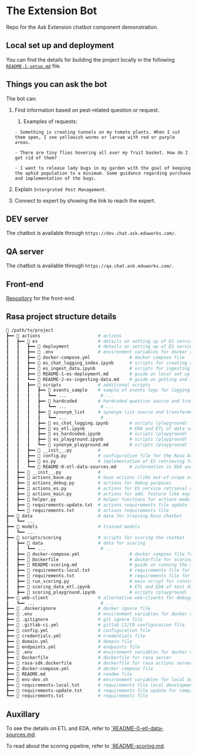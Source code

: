 # The Extension Bot

Repo for the Ask Extension chatbot component demonstration.

## Local set up and deployment

You can find the details for building the project locally in the following [`README-1-setup.md`](info/README-1-setup.md) file.

## Things you can ask the bot

The bot can:

1. Find information based on pest-related question or request.
    1. Examples of requests:
    ```
    - Something is creating tunnels on my tomato plants. When I cut them open, I see yellowish worms or larvae with red or purple areas.
    ```

    ```
    - There are tiny flies hovering all over my fruit basket. How do I get rid of them?
    ```

    ```
    - I want to release lady bugs in my garden with the goal of keeping the aphid population to a minimum. Some guidance regarding purchase and implementation of the bugs.
    ```
2. Explain `Intergrated Pest Management`.
3. Connect to expert by showing the link to reach the expert.

## DEV server

The chatbot is available through `https://dev.chat.ask.eduworks.com/`.

## QA server

The chatbot is available through `https://qa.chat.ask.eduworks.com/`.

## Front-end

[Repository](https://git.eduworks.us/ask-extension/askchatbot-widget) for the front-end.

## Rasa project structure details

```bash
📂 /path/to/project
┣━━ 📂 actions                      # actions
┃   ┣━━ 📂 es                       # details on setting up of ES service
┃   ┃   ┣━━ 📂 deployment           # details on setting up of ES service
┃   ┃   ┣━━ 📄 .env                 # environment variables for docker compose
┃   ┃   ┣━━ 📄 docker-compose.yml               # docker compose file
┃   ┃   ┣━━ 🐍 es_chat_logging_index.ipynb      # scripts for creating chat logs index into ES
┃   ┃   ┣━━ 🐍 es_ingest_data.ipynb             # scripts for ingesting data into ES
┃   ┃   ┣━━ 📄 README-1-es-deployment.md        # guide on local set up of ES service
┃   ┃   ┗━━ 📄 README-2-es-ingesting-data.md    # guide on getting and ingesting data to ES service
┃   ┃   ┣━━ 📂 scripts              # additional scripts  
┃   ┃   ┃   ┣━━ 📂 events_sample    # sample of events logs for logging ETL
┃   ┃   ┃   ┃   ┗━━ ...             # ...
┃   ┃   ┃   ┣━━ 📂 hardcoded        # hardcoded question source and transformed files
┃   ┃   ┃   ┃   ┗━━ ...             # ...
┃   ┃   ┃   ┣━━ 📂 synonym_list     # synonym list source and transformed files
┃   ┃   ┃   ┃   ┗━━ ...             # ...
┃   ┃   ┃   ┣━━ 🐍 es_chat_logging.ipynb        # scripts (playground) for chat logging feature
┃   ┃   ┃   ┣━━ 🐍 es_etl.ipynb                 # EDA and ETL of data sources
┃   ┃   ┃   ┣━━ 🐍 es_hardcoded.ipynb           # scripts (playground) for hardcoded questions
┃   ┃   ┃   ┣━━ 🐍 es_playground.ipynb          # scripts (playground) for ES service calls
┃   ┃   ┃   ┗━━ 🐍 synonym_playground.md        # scripts (playground) for synonym replacement feature
┃   ┃   ┣━━ 🐍 __init__.py          #
┃   ┃   ┣━━ 🐍 config.py            # configuration file for the Rasa Actions service and ES
┃   ┃   ┣━━ 🐍 es.py                # implementation of ES retrieving functions for chatbot
┃   ┃   ┗━━ 📄 README-0-etl-data-sources.md     # information in EDA and ETL of the data sources
┃   ┣━━ 🐍 __init__.py              # 
┃   ┣━━ 🐍 actions_base.py          # base actions (like out-of-scope or greet)
┃   ┣━━ 🐍 actions_debug.py         # actions for debug purposes
┃   ┣━━ 🐍 actions_es.py            # actions for ES service retrieval of data
┃   ┣━━ 🐍 actions_main.py          # actions for add. feature like explain IPM or connect to expert
┃   ┣━━ 🐍 helper.py                # helper functions for actions module
┃   ┣━━ 📄 requirements-update.txt  # actions requirements file update for compatibility
┃   ┗━━ 📄 requirements.txt         # actions requirements file
┣━━ 📂 data                         # data for training Rasa chatbot
┃   ┗━━ ...
┣━━ 📂 models                       # trained models
┃   ┗━━ ...
┣━━ 📂 scripts/scoring              # scripts for scoring the chatbot
┃   ┣━━ 📂 data                     # data for scoring
┃   ┃   ┗━━ ...                     # ...
┃   ┣━━ 🐋 docker-compose.yml                   # docker compose file for automated scoring
┃   ┣━━ 🐋 Dockerfile                           # dockerfile for scoring
┃   ┣━━ 📄 README-scoring.md                    # guide on running the scoring script
┃   ┣━━ 📄 requirements-local.txt               # requirements file for local development
┃   ┣━━ 📄 requirements.txt                     # requirements file for scoring script
┃   ┣━━ 🐍 run_scoring.py                       # main script for running scoring
┃   ┣━━ 🐍 scoring_data_etl.ipynb               # ETL and EDA of test data for scoring
┃   ┣━━ 🐍 scoring_playground.ipynb             # scripts (playground) for scoring service
┣━━ 📂 web-client                   # alternative web-clients for debugging
┃   ┗━━ ...                         # ...
┣━━ 📄 .dockerignore                # docker ignore file
┣━━ 📄 .env                         # environment variables for docker compose file
┣━━ 📄 .gitignore                   # git ignore file
┣━━ 📄 .gitlab-ci.yml               # gitlab CI/CD configuration file
┣━━ 📄 config.yml                   # configuration file
┣━━ 📄 credentials.yml              # credentials file
┣━━ 📄 domain.yml                   # domain file
┣━━ 📄 endpoints.yml                # endpoints file
┣━━ 📄 .env                         # environment variables for docker compose
┣━━ 🐋 Dockerfile                   # dockerfile for rasa server
┣━━ 🐋 rasa-sdk.dockerfile          # dockerfile for rasa actions server
┣━━ 🐋 docker-compose.yml           # docker compose file
┣━━ 📄 README.md                    # readme file
┣━━ 📄 env-dev.sh                   # environment variables for local development
┣━━ 📄 requirements-local.txt       # requirements file local development (like jupyter)
┣━━ 📄 requirements-update.txt      # requirements file update for compatibility
┗━━ 📄 requirements.txt             # requirements file
```

## Auxillary

To see the details on ETL and EDA, refer to [`README-0-etl-data-sources.md](actions/es/README-0-etl-data-sources.md).

To read about the scoring pipeline, refer to [`README-scoring.md](scripts/scoring/README-scoring.md).